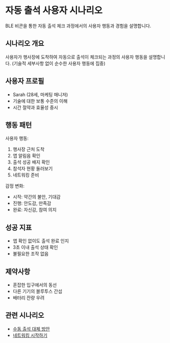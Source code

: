 # 자동 출석 사용자 시나리오

BLE 비콘을 통한 자동 출석 체크 과정에서의 사용자 행동과 경험을 설명합니다.

## 시나리오 개요
사용자가 행사장에 도착하여 자동으로 출석이 체크되는 과정의 사용자 행동을 설명합니다.
(기술적 세부사항 없이 순수한 사용자 행동에 집중)

## 사용자 프로필
- Sarah (28세, 마케팅 매니저)
- 기술에 대한 보통 수준의 이해
- 시간 절약과 효율성 중시

## 행동 패턴

사용자 행동:
1. 행사장 근처 도착
2. 앱 알림음 확인
3. 출석 성공 배지 확인
4. 참석자 현황 둘러보기
5. 네트워킹 준비

감정 변화:
- 시작: 약간의 불안, 기대감
- 진행: 안도감, 만족감
- 완료: 자신감, 참여 의지

## 성공 지표
- 앱 확인 없이도 출석 완료 인지
- 3초 이내 출석 상태 확인
- 불필요한 조작 없음

## 제약사항
- 혼잡한 입구에서의 동선
- 다른 기기의 블루투스 간섭
- 배터리 잔량 우려

## 관련 시나리오
- [수동 출석 대체 방안](./manual-attendance-scenarios.md)
- [네트워킹 시작하기](./networking-start-scenarios.md)
